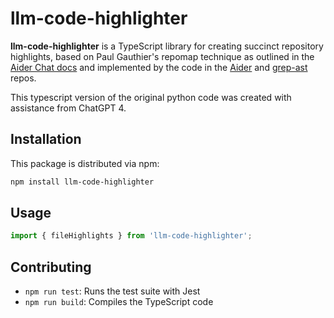 # llm-code-highlighter

**llm-code-highlighter** is a TypeScript library for creating succinct repository highlights, based on Paul Gauthier's repomap technique as outlined in the [Aider Chat docs](https://aider.chat/docs/repomap.html) and implemented by the code in the [Aider](https://github.com/paul-gauthier/aider) and [grep-ast](https://github.com/paul-gauthier/grep-ast) repos.

This typescript version of the original python code was created with assistance from ChatGPT 4.

## Installation

This package is distributed via npm:

```bash
npm install llm-code-highlighter
```

## Usage
```typescript
import { fileHighlights } from 'llm-code-highlighter';
```

## Contributing

* `npm run test`: Runs the test suite with Jest
* `npm run build`: Compiles the TypeScript code
